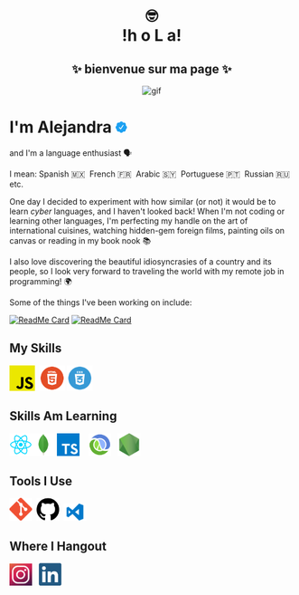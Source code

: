 
<div align=center>
<h1><strong>🤓<br>!h o L a!</strong></h1>
<h2><strong>✨ bienvenue sur ma page ✨</strong></h2>
</div>

<div align=center height=40 width=100>

![gif](readme.gif)

</div>

# I'm Alejandra <img height=20.5 width=20.5 src="icons/verified.svg">

and I'm a language enthusiast 🗣️

I mean: Spanish 🇲🇽&nbsp; French 🇫🇷&nbsp; Arabic 🇸🇾&nbsp; Portuguese 🇵🇹&nbsp; Russian 🇷🇺&nbsp; etc.     

One day I decided to experiment with how similar (or not) it would be to learn <em>cyber</em> languages, and I haven't looked back! When I'm not coding or learning other languages, I'm perfecting my handle on the art of international cuisines, watching hidden-gem foreign films, painting oils on canvas or reading in my book nook 📚

I also love discovering the beautiful idiosyncrasies of a country and its people, so I look very forward to traveling the world with my remote job in programming! 🌍

Some of the things I've been working on include:



[![ReadMe Card](https://github-readme-stats.vercel.app/api/pin/?username=AlejandraMRuiz&repo=digital-clock&theme=dark)](https://github.com/anuraghazra/github-readme-stats)
[![ReadMe Card](https://github-readme-stats.vercel.app/api/pin/?username=AlejandraMRuiz&repo=todo-app&theme=dark)](https://github.com/anuraghazra/github-readme-stats)




## My Skills

<img width=45 src="icons/javascript.png">&nbsp; <img width=45 src="icons/html.png"> <img width=45 src="icons/css.webp"> 

## Skills Am Learning

<img width=40 src="icons/react.png"><img width=40 src="icons/mongodb.webp"> <img width=40 src="icons/typescript.png">&nbsp;&nbsp;&nbsp; <img width=40 src="icons/clojure.png">&nbsp;&nbsp; <img width=40 src="icons/node.png">

## Tools I Use

<img width=40 src="icons/git.png">&nbsp; <img width=40 src="icons/github.png">&nbsp; <img width=40 src="icons/vscode.png">

## Where I Hangout

[<img width=40 src="icons/instagram.png">](https://www.instagram.com/amr.codes)&nbsp;&nbsp; 
[<img width=40 src="icons/linkedin.png">](https://www.linkedin.com/in/alejandra-m-ruiz/)

